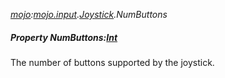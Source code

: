 _[mojo](../../modules/mojo/mojo-module.md):[mojo.input](../../modules/mojo/mojo-input.md).[Joystick](../../modules/mojo/mojo-input-joystick.md).NumButtons_
##### Property NumButtons:[Int](../../modules/wonkey/wonkey-types-int.md)
The number of buttons supported by the joystick.
